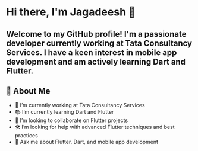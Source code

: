 # Hi there, I'm Jagadeesh 👋

## Welcome to my GitHub profile! I'm a passionate developer currently working at Tata Consultancy Services. I have a keen interest in mobile app development and am actively learning Dart and Flutter.

## 🚀 About Me

- 🏢 I’m currently working at Tata Consultancy Services
- 📚 I’m currently learning Dart and Flutter
- 🤝 I’m looking to collaborate on Flutter projects
- 🛠️ I’m looking for help with advanced Flutter techniques and best practices
- 💬 Ask me about Flutter, Dart, and mobile app development
